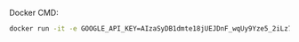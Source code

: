 Docker CMD:
```sh
docker run -it -e GOOGLE_API_KEY=AIzaSyDB1dmte18jUEJDnF_wqUy9Yze5_2iLz7Q -v .:/app/contracts ai-contract-assistant
```
